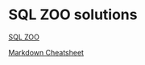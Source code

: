# SQL ZOO solutions

[SQL ZOO](http://sqlzoo.net/wiki/SELECT_within_SELECT_Tutorial)

[Markdown Cheatsheet](https://github.com/adam-p/markdown-here/wiki/Markdown-Cheatsheet)